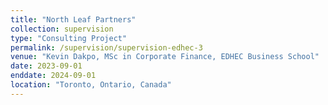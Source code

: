 ```yaml
---
title: "North Leaf Partners"
collection: supervision
type: "Consulting Project"
permalink: /supervision/supervision-edhec-3
venue: "Kevin Dakpo, MSc in Corporate Finance, EDHEC Business School"
date: 2023-09-01
enddate: 2024-09-01
location: "Toronto, Ontario, Canada"
---
```


